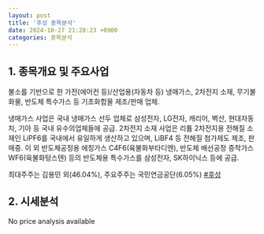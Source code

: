 ```yaml
---
layout: post
title: '후성 종목분석'
date: 2024-10-27 21:20:23 +0900
categories: 종목분석
---
```


## 1. 종목개요 및 주요사업

불소를 기반으로 한 가전(에어컨 등)/산업용(자동차 등) 냉매가스, 2차전지 소재, 무기불화물, 반도체 특수가스 등 기초화합물 제조/판매 업체. 

냉매가스 사업은 국내 냉매가스 선두 업체로 삼성전자, LG전자, 캐리어, 벽산, 현대자동차, 기아 등 국내 유수의업체들에 공급. 2차전지 소재 사업은 리튬 2차전지용 전해질 소재인 LiPF6를 국내에서 유일하게 생산하고 있으며, LiBF4 등 전해질 첨가제도 제조, 판매중. 이 외 반도체공정용 에칭가스 C4F6(육불화부타디엔), 반도체 배선공정 증착가스 WF6(육불화텅스텐) 등의 반도체용 특수가스를 삼성전자, SK하이닉스 등에 공급.  

최대주주는 김용민 외(46.04%), 주요주주는 국민연금공단(6.05%)
[#후성](#)

## 2. 시세분석

No price analysis available
